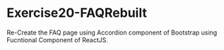 # Exercise20-FAQRebuilt

Re-Create the FAQ page using Accordion component of Bootstrap using 
Fucntional Component of ReactJS.
